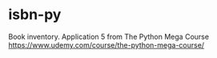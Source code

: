 # isbn-py
Book inventory. Application 5 from The Python Mega Course  https://www.udemy.com/course/the-python-mega-course/
